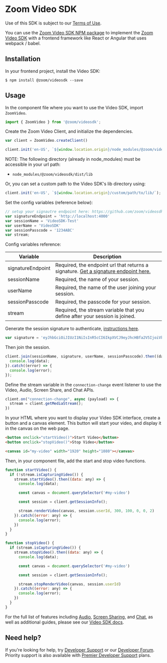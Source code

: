 # Zoom Video SDK

Use of this SDK is subject to our [Terms of Use](https://zoom.us/docs/en-us/zoom_api_license_and_tou.html).

You can use the [Zoom Video SDK NPM package](https://www.npmjs.com/package/@zoom/videosdk) to implement the [Zoom Video SDK](https://marketplace.zoom.us/docs/sdk/video/introduction) with a frontend framework like React or Angular that uses webpack / babel.

## Installation

In your frontend project, install the Video SDK:

`$ npm install @zoom/videosdk --save`

## Usage

In the component file where you want to use the Video SDK, import `ZoomVideo`.

```js
import { ZoomVideo } from '@zoom/videosdk';
```

Create the Zoom Video Client, and initialize the dependencies.

```js
var client = ZoomVideo.createClient()

client.init('en-US', `${window.location.origin}/node_modules/@zoom/videosdk/dist/lib`);
```

NOTE: The following directory (already in node_modules) must be accessible in your url path:

- `node_modules/@zoom/videosdk/dist/lib`

Or, you can set a custom path to the Video SDK's lib directory using:

```js
client.init('en-US', `${window.location.origin}/custom/path/to/lib/`);
```

Set the config variables (reference below):

```js
// setup your signautre endpoint here: https://github.com/zoom/videosdk-sample-signature-node.js
var signatureEndpoint = 'http://localhost:4000'
var sessionName = 'VideoSDK-Test'
var userName = 'VideoSDK'
var sessionPasscode = '1234ABC'
var stream;
```


Config variables reference:

| Variable                   | Description |
| -----------------------|-------------|
| signatureEndpoint          | Required, the endpoint url that returns a signature. [Get a signature endpoint here.](https://github.com/zoom/videosdk-sample-signature-node.js) |
| sessionName  | Required, the name of your session. |
| userName | Required, the name of the user joining your session. |
| sessionPasscode | Required, the passcode for your session. |
| stream | Required, the stream variable that you define after your session is joined. |


Generate the session signature to authenticate, [instructions here](https://github.com/zoom/videosdk-sample-signature-node.js).

```js
var signature = 'eyJhbGciOiJIUzI1NiIsInR5cCI6IkpXVCJ9eyJhcHBfa2V5IjoiVklERU9fU0RLX0tFWV9IRVJFIiwiaWF0IjoxNjIzNDQyNTYzLCJleHAiOjE2MjM0NDk3NjMsInRwYyI6IlZpZGVvU0RLLVRlc3QiLCJwd2QiOiIxMjM0QUJDIn0='
```

Then join the session.

```js
client.join(sessionName, signature, userName, sessionPasscode).then((data) => {
  console.log(data);
}).catch((error) => {
  console.log(error);
});
```

Define the stream variable in the `connection-change` event listener to use the Video, Audio, Screen Share, and Chat APIs.

```js
client.on("connection-change", async (payload) => {
  stream = client.getMediaStream();
})
```

In your HTML where you want to display your Video SDK interface, create a button and a canvas element. This button will start your video, and display it in the canvas on the web page.

```html
<button onclick="startVideo()">Start Video</button>
<button onclick="stopVideo()">Stop Video</button>

<canvas id="my-video" width="1920" height="1080"></canvas>
```

Then, in your component file, add the start and stop video functions.

```js
function startVideo() {
  if (!stream.isCapturingVideo()) {
    stream.startVideo().then((data: any) => {
      console.log(data);

      const canvas = document.querySelector('#my-video')

      const session = client.getSessionInfo();

      stream.renderVideo(canvas, session.userId, 300, 100, 0, 0, 2)
    }).catch((error: any) => {
      console.log(error);
    })
  }
}

function stopVideo() {
  if (stream.isCapturingVideo()) {
    stream.stopVideo().then((data: any) => {
      console.log(data);

      const canvas = document.querySelector('#my-video')

      const session = client.getSessionInfo();

      stream.stopRenderVideo(canvas, session.userId)
    }).catch((error: any) => {
      console.log(error);
    })
  }
}
```

For the full list of features including [Audio](https://marketplace.zoom.us/docs/sdk/video/web/essential/audio), [Screen Sharing](https://marketplace.zoom.us/docs/sdk/video/web/essential/screen-share), and [Chat](https://marketplace.zoom.us/docs/sdk/video/web/essential/chat), as well as additional guides, please see our [Video SDK docs](https://marketplace.zoom.us/docs/sdk/video/web).

## Need help?

If you're looking for help, try [Developer Support](https://devsupport.zoom.us) or our [Developer Forum](https://devforum.zoom.us). Priority support is also available with [Premier Developer Support](https://zoom.us/docs/en-us/developer-support-plans.html) plans.
